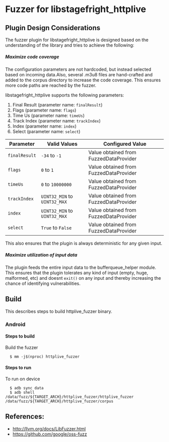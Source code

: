 # Fuzzer for libstagefright_httplive

## Plugin Design Considerations
The fuzzer plugin for libstagefright_httplive is designed based on the understanding of the library and tries to achieve the following:

##### Maximize code coverage
The configuration parameters are not hardcoded, but instead selected based on
incoming data.Also, several .m3u8 files are hand-crafted and added to the corpus directory to increase the code coverage. This ensures more code paths are reached by the fuzzer.

libstagefright_httplive supports the following parameters:
1. Final Result (parameter name: `finalResult`)
2. Flags (parameter name: `flags`)
3. Time Us (parameter name: `timeUs`)
4. Track Index (parameter name: `trackIndex`)
5. Index (parameter name: `index`)
6. Select (parameter name: `select`)

| Parameter| Valid Values| Configured Value|
|------------- |-------------| ----- |
| `finalResult` | `-34` to `-1` | Value obtained from FuzzedDataProvider|
| `flags` | `0` to `1` | Value obtained from FuzzedDataProvider|
| `timeUs` | `0` to `10000000` | Value obtained from FuzzedDataProvider|
| `trackIndex` | `UINT32_MIN` to `UINT32_MAX` | Value obtained from FuzzedDataProvider|
| `index` | `UINT32_MIN` to `UINT32_MAX` | Value obtained from FuzzedDataProvider|
| `select` | `True` to `False` | Value obtained from FuzzedDataProvider|

This also ensures that the plugin is always deterministic for any given input.

##### Maximize utilization of input data
The plugin feeds the entire input data to the bufferqueue_helper module.
This ensures that the plugin tolerates any kind of input (empty, huge,
malformed, etc) and doesnt `exit()` on any input and thereby increasing the
chance of identifying vulnerabilities.

## Build

This describes steps to build httplive_fuzzer binary.

### Android

#### Steps to build
Build the fuzzer
```
  $ mm -j$(nproc) httplive_fuzzer
```
#### Steps to run
To run on device
```
  $ adb sync data
  $ adb shell /data/fuzz/${TARGET_ARCH}/httplive_fuzzer/httplive_fuzzer /data/fuzz/${TARGET_ARCH}/httplive_fuzzer/corpus
```

## References:
 * http://llvm.org/docs/LibFuzzer.html
 * https://github.com/google/oss-fuzz
